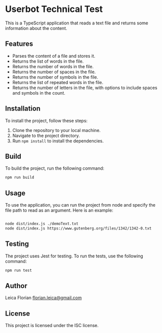 # Userbot Technical Test

This is a TypeScript application that reads a text file and returns some information about the content.

## Features

- Parses the content of a file and stores it.
- Returns the list of words in the file.
- Returns the number of words in the file.
- Returns the number of spaces in the file.
- Returns the number of symbols in the file.
- Returns the list of repeated words in the file.
- Returns the number of letters in the file, with options to include spaces and symbols in the count.

## Installation

To install the project, follow these steps:

1. Clone the repository to your local machine.
2. Navigate to the project directory.
3. Run `npm install` to install the dependencies.

## Build
To build the project, run the following command:

```bash
npm run build
```

## Usage

To use the application, you can run the project from node and specify the file path to read as an argument. Here is an example:

  ```bash
  
  node dist/index.js ./demoText.txt
  node dist/index.js https://www.gutenberg.org/files/1342/1342-0.txt
  
  ```


## Testing

The project uses Jest for testing. To run the tests, use the following command:

```bash
npm run test
```

## Author

Leica Florian <florian.leica@gmail.com>

## License

This project is licensed under the ISC license.
